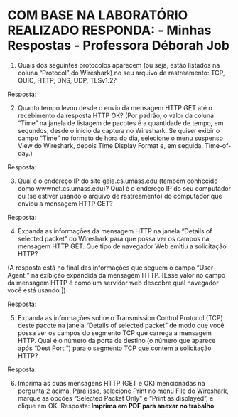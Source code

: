 # COM BASE NA LABORATÓRIO REALIZADO RESPONDA: - Minhas Respostas - Professora Déborah Job

1. Quais dos seguintes protocolos aparecem (ou seja, estão listados na coluna “Protocol” do Wireshark) no seu arquivo de rastreamento: TCP, QUIC, HTTP, DNS, UDP, TLSv1.2?

Resposta:

2. Quanto tempo levou desde o envio da mensagem HTTP GET até o recebimento da resposta HTTP OK? 
(Por padrão, o valor da coluna “Time” na janela de listagem de pacotes é a quantidade de tempo, em segundos, desde o início da captura no Wireshark. Se quiser exibir o campo “Time” no formato de hora do dia, selecione o menu suspenso View do Wireshark, depois Time Display Format e, em seguida, Time-of-day.)

Resposta:



3. Qual é o endereço IP do site gaia.cs.umass.edu (também conhecido como wwwnet.cs.umass.edu)? Qual é o endereço IP do seu computador ou (se estiver usando o arquivo de rastreamento) do computador que enviou a mensagem HTTP GET?

Resposta:


4. Expanda as informações da mensagem HTTP na janela “Details of selected packet” do Wireshark para que possa ver os campos na mensagem HTTP GET. Que tipo de navegador Web emitiu a solicitação HTTP?

(A resposta está no final das informações que seguem o campo “User-Agent:” na exibição expandida da mensagem HTTP. [Esse valor no campo da mensagem HTTP é como um servidor web descobre qual navegador você está usando.])

Resposta:


5. Expanda as informações sobre o Transmission Control Protocol (TCP) deste pacote na janela “Details of selected packet” de modo que você possa ver os campos do segmento TCP que carrega a mensagem HTTP. Qual é o número da porta de destino (o número que aparece após “Dest Port:”) para o segmento TCP que contém a solicitação HTTP?

Resposta:



6. Imprima as duas mensagens HTTP (GET e OK) mencionadas na pergunta 2 acima. Para isso, selecione Print no menu File do Wireshark, marque as opções “Selected Packet Only” e “Print as displayed”, e clique em OK.
Resposta: **Imprima em PDF para anexar no trabalho**


